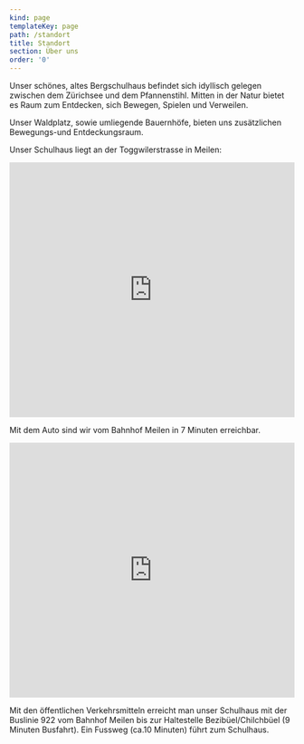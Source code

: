 ```yaml
---
kind: page
templateKey: page
path: /standort
title: Standort
section: Über uns
order: '0'
---
```

Unser schönes, altes Bergschulhaus befindet sich idyllisch gelegen zwischen dem Zürichsee und dem Pfannenstihl.  Mitten in der Natur bietet es Raum zum Entdecken, sich Bewegen, Spielen und Verweilen. 

Unser Waldplatz, sowie umliegende Bauernhöfe, bieten uns zusätzlichen Bewegungs-und Entdeckungsraum.

Unser Schulhaus liegt an der Toggwilerstrasse in Meilen:

<p>
  <iframe 
  width="100%" height="450" frameborder="0" style="border:0" allowfullscreen
  src="https://www.google.com/maps/embed/v1/place?key=AIzaSyAOWc-ghIk6gXsCltiy7YPzmSGZybODIMQ&q=Freie Schule Bergmeilen&zoom=19&language=de&maptype=satellite"
  ></iframe> 
</p>
 
 
<p>
Mit dem Auto sind wir vom Bahnhof Meilen in 7 Minuten erreichbar.
</p> 

<p>
  <iframe
    width="100%"
    height="450"
    frameborder="0" style="border:0"
    src="https://www.google.com/maps/embed/v1/place?key=AIzaSyAOWc-ghIk6gXsCltiy7YPzmSGZybODIMQ&q=Freie Schule Bergmeilen&zoom=11&language=de">
  </iframe>
</p>

<p>
Mit den öffentlichen Verkehrsmitteln erreicht man unser Schulhaus mit der Buslinie 922 vom Bahnhof Meilen bis zur Haltestelle Bezibüel/Chilchbüel (9 Minuten Busfahrt). Ein Fussweg (ca.10 Minuten) führt zum Schulhaus.
</p>
